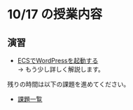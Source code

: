 # 10/17 の授業内容
## 演習
* [ECSでWordPressを起動する](../課題/17.ECSでWordPressを起動する.md)  
-> もう少し詳しく解説します。

残りの時間は以下の課題を進めてください。
* [課題一覧](https://github.com/cupperservice/HJ-2023#%E8%AA%B2%E9%A1%8C%E4%B8%80%E8%A6%A7)

